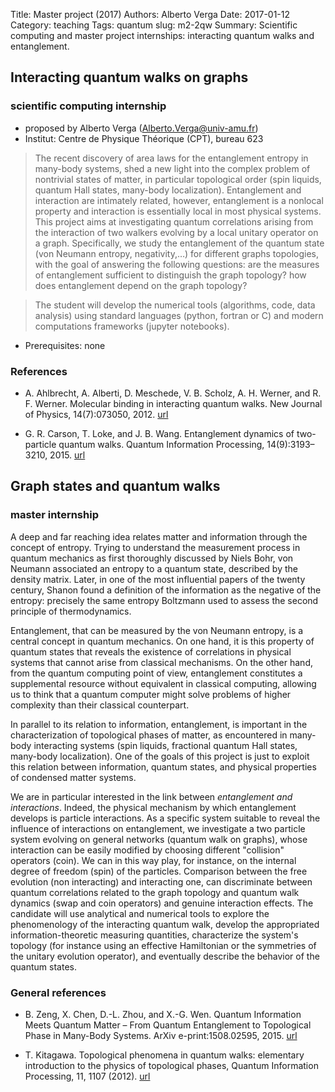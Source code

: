 Title: Master project (2017)
Authors: Alberto Verga
Date: 2017-01-12
Category: teaching
Tags: quantum
slug: m2-2qw
Summary: Scientific computing and master project internships: interacting quantum walks and entanglement.


## Interacting quantum walks on graphs 
### scientific computing internship
* proposed by Alberto Verga (Alberto.Verga@univ-amu.fr)
* Institut: Centre de Physique Théorique (CPT), bureau 623

> The recent discovery of area laws for the entanglement entropy in many-body systems, shed a new light into the complex problem of nontrivial states of matter, in particular topological order (spin liquids, quantum Hall states, many-body localization). Entanglement and interaction are intimately related, however, entanglement is a nonlocal property and interaction is essentially local in most physical systems. This project aims at investigating quantum correlations arising from the interaction of two walkers evolving by a local unitary operator on a graph. Specifically, we study the entanglement of the quantum state (von Neumann entropy, negativity,…) for different graphs topologies, with the goal of answering the following questions: are the measures of entanglement sufficient to distinguish the graph topology? how does entanglement depend on the graph topology?

> The student will develop the numerical tools (algorithms, code, data analysis) using standard languages (python, fortran or C) and modern computations frameworks (jupyter notebooks).

* Prerequisites: none

### References

* A. Ahlbrecht, A. Alberti, D. Meschede, V. B. Scholz, A. H. Werner, and R. F. Werner. Molecular binding in interacting quantum walks. New Journal of Physics, 14(7):073050, 2012. [url](https://arxiv.org/abs/1105.1051)

* G. R. Carson, T. Loke, and J. B. Wang. Entanglement dynamics of two-particle quantum walks. Quantum Information Processing, 14(9):3193–3210, 2015. [url](http://dx.doi.org/10.1007/s11128-015-1047-4)

##  Graph states and quantum walks
### master internship

A deep and far reaching idea relates matter and information through the concept of entropy. Trying to understand the measurement process in quantum mechanics as first thoroughly discussed by Niels Bohr, von Neumann associated an entropy to a quantum state, described by the density matrix. Later, in one of the most influential papers of the twenty century, Shanon found a definition of the information as the negative of the entropy: precisely the same entropy Boltzmann used to assess the second principle of thermodynamics. 

Entanglement, that can be measured by the von Neumann entropy, is a central concept in quantum mechanics. On one hand, it is this property of quantum states that reveals the existence of correlations in physical systems that cannot arise from classical mechanisms. On the other hand, from the quantum computing point of view, entanglement constitutes a supplemental resource without equivalent in classical computing, allowing us to think that a quantum computer might solve problems of higher complexity than their classical counterpart.

In parallel to its relation to information, entanglement, is important in the characterization of topological phases of matter, as encountered in many-body interacting systems (spin liquids, fractional quantum Hall states, many-body localization). One of the goals of this project is just to exploit this relation between information, quantum states, and physical properties of condensed matter systems.

We are in particular interested in the link between *entanglement and interactions*. Indeed, the physical mechanism by which entanglement develops is particle interactions. As a specific system suitable to reveal the influence of interactions on entanglement, we investigate a two particle system evolving on general networks (quantum walk on graphs), whose interaction can be easily modified by choosing different "collision" operators (coin). We can in this way play, for instance, on the internal degree of freedom (spin) of the particles. Comparison between the free evolution (non interacting) and interacting one, can discriminate between quantum correlations related to the graph topology and quantum walk dynamics (swap and coin operators) and genuine interaction effects. The candidate will use analytical and numerical tools to explore the phenomenology of the interacting quantum walk, develop the appropriated information-theoretic measuring quantities, characterize the system's topology (for instance using an effective Hamiltonian or the symmetries of the unitary evolution operator), and eventually describe the behavior of the quantum states.


### General references

* B. Zeng, X. Chen, D.-L. Zhou, and X.-G. Wen. Quantum Information Meets Quantum Matter – From Quantum Entanglement to Topological Phase in Many-Body Systems. ArXiv e-print:1508.02595, 2015. [url](http://arxiv.org/abs/1508.02595)

* T. Kitagawa. Topological phenomena in quantum walks: elementary introduction to the physics of topological phases, Quantum Information Processing, 11, 1107 (2012). [url](http://dx.doi.org/10.1007/s11128-012-0425-4)
